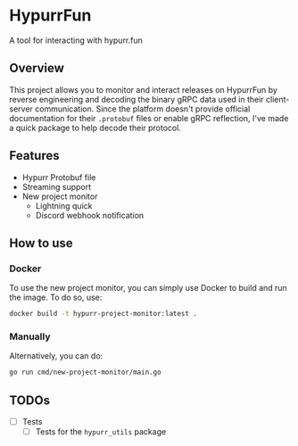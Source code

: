 # HypurrFun

A tool for interacting with hypurr.fun

## Overview

This project allows you to monitor and interact releases on HypurrFun by reverse engineering and decoding the binary gRPC data used in their client-server communication. Since the platform doesn't provide official documentation for their `.protobuf` files or enable gRPC reflection, I've made a quick package to help decode their protocol.

## Features

- Hypurr Protobuf file
- Streaming support
- New project monitor
  - Lightning quick
  - Discord webhook notification

## How to use

### Docker

To use the new project monitor, you can simply use Docker to build and run the image. To do so, use:

```bash
docker build -t hypurr-project-monitor:latest .
```

### Manually

Alternatively, you can do:

```bash
go run cmd/new-project-monitor/main.go
```

## TODOs

- [ ] Tests
  - [ ] Tests for the `hypurr_utils` package
